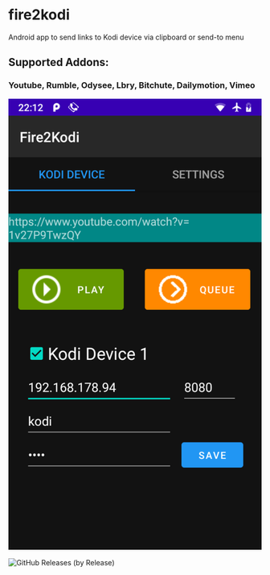 # fire2kodi
Android app to send links to Kodi device via clipboard or send-to menu 

## Supported Addons:
### Youtube, Rumble, Odysee, Lbry, Bitchute, Dailymotion, Vimeo 

![UI](Screenshot_20211018-221225.png)


![GitHub Releases (by Release)](https://img.shields.io/github/downloads/Isayso/Fire2kodi/v0.1/total)

